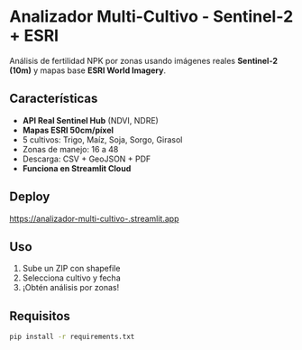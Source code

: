 # Analizador Multi-Cultivo - Sentinel-2 + ESRI

Análisis de fertilidad NPK por zonas usando imágenes reales **Sentinel-2 (10m)** y mapas base **ESRI World Imagery**.

## Características

* **API Real Sentinel Hub** (NDVI, NDRE)
* **Mapas ESRI 50cm/píxel**
* 5 cultivos: Trigo, Maíz, Soja, Sorgo, Girasol
* Zonas de manejo: 16 a 48
* Descarga: CSV + GeoJSON + PDF
* **Funciona en Streamlit Cloud**

## Deploy

[https://analizador-multi-cultivo-.streamlit.app](https://analizador-multi-cultivo-.streamlit.app)

## Uso

1. Sube un ZIP con shapefile
2. Selecciona cultivo y fecha
3. ¡Obtén análisis por zonas!

## Requisitos

```bash
pip install -r requirements.txt
